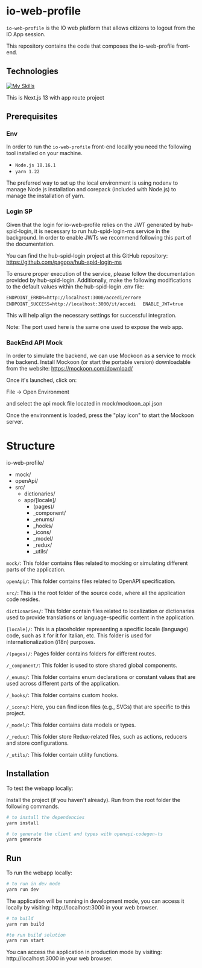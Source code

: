 
# io-web-profile

``io-web-profile`` is the IO web platform that allows citizens to logout from the IO App session.

This repository contains the code that composes the io-web-profile front-end.


## Technologies
[![My Skills](https://skillicons.dev/icons?i=ts,react,next)](https://skillicons.dev)

This is Next.js 13 with app route project
## Prerequisites
### Env
In order to run the ``io-web-profile`` front-end locally you need the following tool installed on your machine.

- ``Node.js 18.16.1``
- ``yarn 1.22``

The preferred way to set up the local environment is using nodenv to manage Node.js installation and corepack (included with Node.js) to manage the installation of yarn.

### Login SP

Given that the login for io-web-profile relies on the JWT generated by hub-spid-login, it is necessary to run hub-spid-login-ms service in the background. In order to enable JWTs we recommend following this part of the documentation.

You can find the hub-spid-login project at this GitHub repository: https://github.com/pagopa/hub-spid-login-ms

To ensure proper execution of the service, please follow the documentation provided by hub-spid-login. Additionally, make the following modifications to the default values within the hub-spid-login .env file:

``ENDPOINT_ERROR=http://localhost:3000/accedi/errore``
``ENDPOINT_SUCCESS=http://localhost:3000/it/accedi
``
``
ENABLE_JWT=true``

This will help align the necessary settings for successful integration.

Note: The port used here is the same one used to expose the web app.

### BackEnd API Mock

In order to simulate the backend, we can use Mockoon as a service to mock the backend. Install Mockoon (or start the portable version) downloadable from the website: https://mockoon.com/download/

Once it's launched, click on:

File -> Open Environment

and select the api mock file located in mock/mockoon_api.json

Once the environment is loaded, press the "play icon" to start the Mockoon server.

# Structure

io-web-profile/
- mock/
- openApi/
- src/
    -  dictionaries/
    -  app/[locale]/
        - (pages)/
        - _component/
        - _enums/
        - _hooks/
        - _icons/
        - _model/
        - _redux/
        - _utils/ 

``mock/``: This folder contains files related to mocking or simulating different parts of the application.

``openApi/``: This folder contains files related to OpenAPI specification.

``src/``: This is the root folder of the source code, where all the application code resides.

``dictionaries/``: This folder contain files related to localization or dictionaries used to provide translations or language-specific content in the application.

``[locale]/``: This is a placeholder representing a specific locale (language) code, such as it for it for Italian, etc. This folder is used for internationalization (i18n) purposes.

``/(pages)/``: Pages folder contains folders for different routes. 

``/_component/``: This folder is used to store shared global components. 

``/_enums/``: This folder contains enum declarations or constant values that are used across different parts of the application.

``/_hooks/``: This folder contains custom hooks.

``/_icons/``: Here, you can find icon files (e.g., SVGs) that are specific to this project.

``/_model/``: This folder contains data models or types.

``/_redux/``: This folder store Redux-related files, such as actions, reducers and store configurations.

``/_utils/``: This folder contain utility functions.

## Installation

To test the webapp locally:

Install the project (if you haven't already). Run from the root folder the following commands.

```bash
# to install the dependencies
yarn install
```

```bash
# to generate the client and types with openapi-codegen-ts
yarn generate
```
    
## Run

To run the webapp locally:

```bash
# to run in dev mode
yarn run dev

```
The application will be running in development mode, you can access it locally by visiting: http://localhost:3000
 in your web browser.

```bash
# to build
yarn run build

#to run build solution
yarn run start

```
You can access the application in production mode by visiting: http://localhost:3000 in your web browser.
